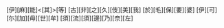 [伊][麻][能]<[其]>[等] [古][非][之][久][伎][美][我] [於][毛][保][要][婆] [伊][可][尓][加][母][世][牟] [須][流][須][邊][乃][奈][左]
